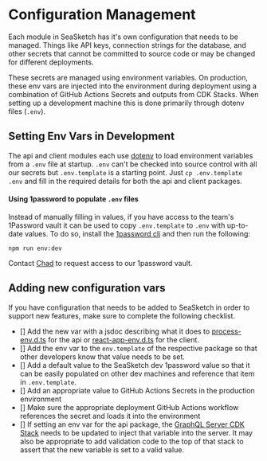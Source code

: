 # Configuration Management

Each module in SeaSketch has it's own configuration that needs to be managed. Things like API keys, connection strings for the database, and other secrets that cannot be committed to source code or may be changed for different deployments.

These secrets are managed using environment variables. On production, these env vars are injected into the environment during deployment using a combination of GitHub Actions Secrets and outputs from CDK Stacks. When setting up a development machine this is done primarily through dotenv files (`.env`).

## Setting Env Vars in Development

The api and client modules each use [dotenv](https://github.com/motdotla/dotenv) to load environment variables from a `.env` file at startup. `.env` can't be checked into source control with all our secrets but `.env.template` is a starting point. Just `cp .env.template .env` and fill in the required details for both the api and client packages.

#### Using 1password to populate `.env` files

Instead of manually filling in values, if you have access to the team's 1Password vault it can be used to copy `.env.template` to `.env` with up-to-date
values. To do so, install the [1password cli](https://developer.1password.com/docs/cli/get-started/) and then run the following:

```
npm run env:dev
```

Contact [Chad](mailto:chad@underbluewaters.net) to request access to our 1password vault.

## Adding new configuration vars

If you have configuration that needs to be added to SeaSketch in order to support new features, make sure to complete the following checklist.

- [] Add the new var with a jsdoc describing what it does to [process-env.d.ts](https://github.com/seasketch/next/blob/master/packages/api/process-env.d.ts) for the api or [react-app-env.d.ts](https://github.com/seasketch/next/blob/master/packages/client/react-app-env.d.ts) for the client.
- [] Add the env var to the `env.template` of the respective package so that other developers know that value needs to be set.
- [] Add a default value to the SeaSketch dev 1password value so that it can be easily populated on other dev machines and reference that item in `.env.template`.
- [] Add an appropriate value to GitHub Actions Secrets in the production environment
- [] Make sure the appropriate deployment GitHub Actions workflow references the secret and loads it into the environment
- [] If setting an env var for the api package, the [GraphQL Server CDK Stack](https://github.com/seasketch/next/blob/master/packages/infra/lib/GraphQLStack.ts#L113) needs to be updated to inject that variable into the server. It may also be appropriate to add validation code to the top of that stack to assert that the new variable is set to a valid value.
